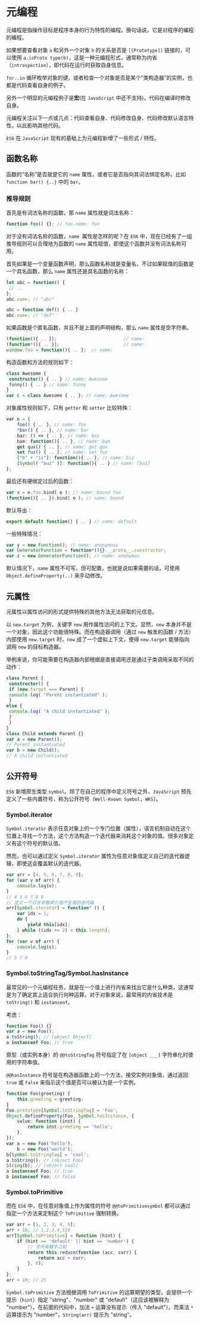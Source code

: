 # 元编程

元编程是指操作目标是程序本身的行为特性的编程。换句话说，它是对程序的编程的编程。

如果想要查看对象 `a` 和另外一个对象 `b` 的关系是否是 `[[Prototype]]` 链接的，可以使用 `a.isProto type(b)`，这是一种元编程形式，通常称为内省（`introspection`），即代码在运行时获取自身信息。

`for..in` 循环枚举对象的键，或者检查一个对象是否是某个“类构造器”的实例，也都是代码查看自身的例子。

另外一个明显的元编程例子是**宏**(在 `JavaScript` 中还不支持)，代码在编译时修改自身。

元编程关注以下一点或几点：代码查看自身、代码修改自身、代码修改默认语言特性，以此影响其他代码。

`ES6` 在 `JavaScript` 现有的基础上为元编程新增了一些形式 / 特性。

## 函数名称

函数的“名称”是否就是它的 `name` 属性，或者它是否指向其词法绑定名称，比如 `function bar() {..}` 中的 `bar`。

### 推导规则

首先是有词法名称的函数，那 `name` 属性就是词法名称：

```ts
function foo() {}; // foo.name: foo
```

对于没有词法名称的函数，`name `属性是怎样的呢？在 `ES6` 中，现在已经有了一组推导规则可以合理地为函数的 `name` 属性赋值，即使这个函数并没有词法名称可用。

首先如果是一个变量函数声明，那么函数名称就是变量名，不过如果赋值的函数是一个具名函数，那么 `name` 属性还是具名函数的名称：

```ts
let abc = function() { 
 // .. 
}; 
abc.name; // "abc"

abc = function def() { .. }
abc.name; // "def"
```

如果函数是个匿名函数，并且不是上面的声明结构，那么 `name` 属性是空字符串。

```ts
(function(){ .. }); 						// name: 
(function*(){ .. }); 						// name: 
window.foo = function(){ .. }; 	// name: 
```

构造函数和方法的规则如下：

```ts
class Awesome { 
 constructor() { .. } // name: Awesome 
 funny() { .. } // name: funny 
} 
var c = class Awesome { .. }; // name: Awesome 
```

对象属性规则如下，只有 `getter` 和 `setter` 比较特殊：

```ts
var o = { 
 	foo() { .. }, // name: foo 
 	*bar() { .. }, // name: bar 
 	baz: () => { .. }, // name: baz 
 	bam: function(){ .. }, // name: bam 
	get qux() { .. }, // name: get qux 
	set fuz() { .. }, // name: set fuz 
 	["b" + "iz"]: function(){ .. }, // name: biz 
 	[Symbol( "buz" )]: function(){ .. } // name: [buz] 
}; 
```

最后还有硬绑定过后的函数：

```ts
var x = o.foo.bind( o ); // name: bound foo 
(function(){ .. }).bind( o ); // name: bound
```

默认导出：

```ts
export default function() { .. } // name: default 
```

一些特殊情况：

```ts
var y = new Function(); // name: anonymous 
var GeneratorFunction = function*(){}.__proto__.constructor; 
var z = new GeneratorFunction(); // name: anonymou
```

默认情况下，`name` 属性不可写，但可配置，也就是说如果需要的话，可使用 `Object.defineProperty(..)` 来手动修改。

## 元属性

元属性以属性访问的形式提供特殊的其他方法无法获取的元信息。

以 `new.target` 为例，关键字 `new` 用作属性访问的上下文。显然，`new` 本身并不是一个对象，因此这个功能很特殊。而在构造器调用（通过 `new` 触发的函数 / 方法）内部使用 `new.target` 时，`new` 成了一个虚拟上下文，使得 `new.target` 能够指向调用 `new` 的目标构造器。

举例来说，你可能需要在构造器内部根据是直接调用还是通过子类调用采取不同的动作：

```ts
class Parent { 
 constructor() { 
 if (new.target === Parent) { 
 console.log( "Parent instantiated" ); 
 } 
else { 
 console.log( "A child instantiated" ); 
 } 
 } 
} 
class Child extends Parent {} 
var a = new Parent(); 
// Parent instantiated 
var b = new Child(); 
// A child instantiated
```

## 公开符号

`ES6` 新增原生类型 `symbol`。除了在自己的程序中定义符号之外，`JavaScript` 预先定义了一些内置符号，称为公开符号（`Well-Known Symbol`，`WKS`）。

### Symbol.iterator

`Symbol.iterator` 表示任意对象上的一个专门位置（属性），语言机制自动在这个位置上寻找一个方法，这个方法构造一个迭代器来消耗这个对象的值。很多对象定义有这个符号的默认值。

然而，也可以通过定义 `Symbol.iterator` 属性为任意对象值定义自己的迭代器逻辑，即使这会覆盖默认的迭代器。

```ts
var arr = [4, 5, 6, 7, 8, 9];
for (var v of arr) {
    console.log(v);
}
// 4 5 6 7 8 9
// 定义一个只在奇数索引值产生值的迭代器
arr[Symbol.iterator] = function* () {
    var idx = 1;
    do {
        yield this[idx];
    } while ((idx += 2) < this.length);
};
for (var v of arr) {
    console.log(v);
}
// 5 7 9
```

### Symbol.toStringTag/Symbol.hasInstance

最常见的一个元编程任务，就是在一个值上进行内省来找出它是什么种类，这通常是为了确定其上适合执行何种运算。对于对象来说，最常用的内省技术是 `toString()` 和 `instanceof`。

考虑：

```ts
function Foo() {} 
var a = new Foo(); 
a.toString(); // [object Object] 
a instanceof Foo; // true
```

原型（或实例本身）的 `@@toStringTag` 符号指定了在 `[object ___]` 字符串化时使用的字符串值。

`@@hasInstance` 符号是在构造器函数上的一个方法，接受实例对象值，通过返回 `true` 或 `false` 来指示这个值是否可以被认为是一个实例。

```ts
function Foo(greeting) {
    this.greeting = greeting;
}
Foo.prototype[Symbol.toStringTag] = 'Foo';
Object.defineProperty(Foo, Symbol.hasInstance, {
    value: function (inst) {
        return inst.greeting == 'hello';
    },
});
var a = new Foo('hello'),
    b = new Foo('world');
b[Symbol.toStringTag] = 'cool';
a.toString(); // [object Foo]
String(b); // [object cool]
a instanceof Foo; // true
b instanceof Foo; // false
```

### Symbol.toPrimitive

而在 `ES6` 中，在任意对象值上作为属性的符号 `@@toPrimitivesymbol` 都可以通过指定一个方法来定制这个 `ToPrimitive` 强制转换。

```ts
var arr = [1, 2, 3, 4, 5];
arr + 10; // 1,2,3,4,510
arr[Symbol.toPrimitive] = function (hint) {
    if (hint == 'default' || hint == 'number') {
        // 求所有数字之和
        return this.reduce(function (acc, curr) {
            return acc + curr;
        }, 0);
    }
};
arr + 10; // 25

```

`Symbol.toPrimitive` 方法根据调用 `ToPrimitive` 的运算期望的类型，会提供一个提示（`hint`）指定 "string"、"number" 或 "default"（这应该被解释为 "number"）。在前面的代码中，加法 `+` 运算没有提示（传入 "default"）。而乘法 `*` 运算提示为 "number"，`String(arr)` 提示为 "string"。
